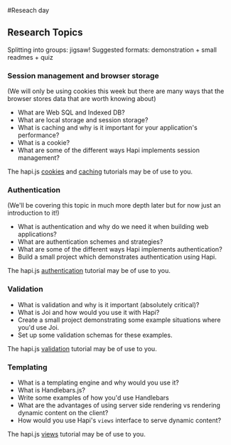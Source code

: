 #Reseach day

## Research Topics

Splitting into groups: jigsaw!
Suggested formats: demonstration + small readmes + quiz

### Session management and browser storage
(We will only be using cookies this week but there are many ways that the browser stores data that are worth knowing about)

+ What are Web SQL and Indexed DB?
+ What are local storage and session storage?
+ What is caching and why is it important for your application's performance?
+ What is a cookie?
+ What are some of the different ways Hapi implements session management?

The hapi.js [cookies](http://hapijs.com/tutorials/cookies?lang=en_US) and [caching](http://hapijs.com/tutorials/caching?lang=en_US) tutorials may be of use to you.

### Authentication
(We'll be covering this topic in much more depth later but for now just an introduction to it!)

+ What is authentication and why do we need it when building web applications?
+ What are authentication schemes and strategies?
+ What are some of the different ways Hapi implements authentication? 
+ Build a small project which demonstrates authentication using Hapi.

The hapi.js [authentication](http://hapijs.com/tutorials/auth?lang=en_US) tutorial may be of use to you.

### Validation

+ What is validation and why is it important (absolutely critical)?
+ What is Joi and how would you use it with Hapi?
+ Create a small project demonstrating some example situations where you'd use Joi.
+ Set up some validation schemas for these examples.

The hapi.js [validation](http://hapijs.com/tutorials/validation?lang=en_US) tutorial may be of use to you.

### Templating

+ What is a templating engine and why would you use it?
+ What is Handlebars.js?
+ Write some examples of how you'd use Handlebars
+ What are the advantages of using server side rendering vs rendering dynamic content on the client?
+ How would you use Hapi's `views` interface to serve dynamic content?

The hapi.js [views](http://hapijs.com/tutorials/views?lang=en_US) tutorial may be of use to you.
